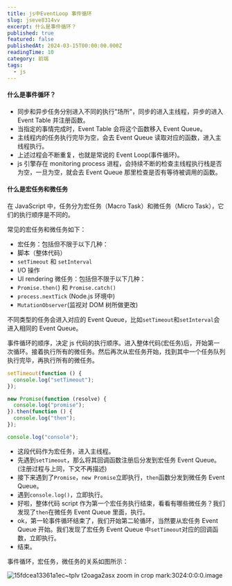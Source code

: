 ```yaml
---
title: js中EventLoop 事件循环
slug: jseve8314vv
excerpt: 什么是事件循环？
published: true
featured: false
publishedAt: 2024-03-15T00:00:00.000Z
readingTime: 10
category: 前端
tags:
  - js
---
```


#### 什么是事件循环？

- 同步和异步任务分别进入不同的执行"场所"，同步的进入主线程，异步的进入 Event Table 并注册函数。
- 当指定的事情完成时，Event Table 会将这个函数移入 Event Queue。
- 主线程内的任务执行完毕为空，会去 Event Queue 读取对应的函数，进入主线程执行。
- 上述过程会不断重复，也就是常说的 Event Loop(事件循环)。
- js 引擎存在 monitoring process 进程，会持续不断的检查主线程执行栈是否为空，一旦为空，就会去 Event Queue 那里检查是否有等待被调用的函数。

#### 什么是宏任务和微任务

在 JavaScript 中，任务分为宏任务（Macro Task）和微任务（Micro Task），它们的执行顺序是不同的。

常见的宏任务和微任务如下：

- 宏任务：包括但不限于以下几种：
- 脚本（整体代码）
- `setTimeout` 和 `setInterval`
- I/O 操作
- UI rendering
  微任务：包括但不限于以下几种：
- `Promise.then(`) 和 `Promise.catch()`
- `process.nextTick` (Node.js 环境中)
- `MutationObserver`(监视对 DOM 树所做更改)

不同类型的任务会进入对应的 Event Queue，比如`setTimeout`和`setInterval`会进入相同的 Event Queue。

事件循环的顺序，决定 js 代码的执行顺序。进入整体代码(宏任务)后，开始第一次循环。接着执行所有的微任务。然后再次从宏任务开始，找到其中一个任务队列执行完毕，再执行所有的微任务。

```js
setTimeout(function () {
  console.log("setTimeout");
});

new Promise(function (resolve) {
  console.log("promise");
}).then(function () {
  console.log("then");
});

console.log("console");
```

- 这段代码作为宏任务，进入主线程。
- 先遇到`setTimeout`，那么将其回调函数注册后分发到宏任务 Event Queue。(注册过程与上同，下文不再描述)
- 接下来遇到了`Promise`，`new Promise`立即执行，`then`函数分发到微任务 Event Queue。
- 遇到`console.log()`，立即执行。
- 好啦，整体代码 script 作为第一个宏任务执行结束，看看有哪些微任务？我们发现了`then`在微任务 Event Queue 里面，执行。
- ok，第一轮事件循环结束了，我们开始第二轮循环，当然要从宏任务 Event Queue 开始。我们发现了宏任务 Event Queue 中`setTimeout`对应的回调函数，立即执行。
- 结束。

事件循环，宏任务，微任务的关系如图所示：

![15fdcea13361a1ec~tplv t2oaga2asx zoom in crop mark:3024:0:0:0.image](https://p1-jj.byteimg.com/tos-cn-i-t2oaga2asx/gold-user-assets/2017/11/21/15fdcea13361a1ec~tplv-t2oaga2asx-zoom-in-crop-mark:3024:0:0:0.image)
